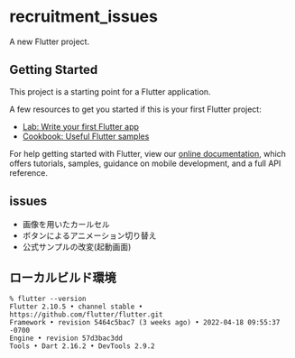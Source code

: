 # recruitment_issues

A new Flutter project.

## Getting Started

This project is a starting point for a Flutter application.

A few resources to get you started if this is your first Flutter project:

- [Lab: Write your first Flutter app](https://flutter.dev/docs/get-started/codelab)
- [Cookbook: Useful Flutter samples](https://flutter.dev/docs/cookbook)

For help getting started with Flutter, view our
[online documentation](https://flutter.dev/docs), which offers tutorials,
samples, guidance on mobile development, and a full API reference.

## issues
- 画像を用いたカールセル
- ボタンによるアニメーション切り替え
- 公式サンプルの改変(起動画面)

## ローカルビルド環境
```
% flutter --version
Flutter 2.10.5 • channel stable • https://github.com/flutter/flutter.git
Framework • revision 5464c5bac7 (3 weeks ago) • 2022-04-18 09:55:37 -0700
Engine • revision 57d3bac3dd
Tools • Dart 2.16.2 • DevTools 2.9.2
```